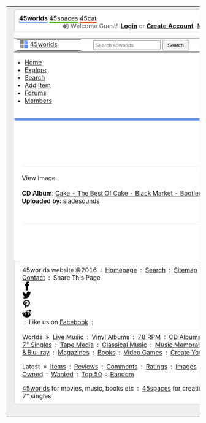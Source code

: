 <!DOCTYPE html>
<!-- saved from url=(0042)http://www.45worlds.com/i/17ac6afe357b2d9d -->
<html><head><meta http-equiv="Content-Type" content="text/html; charset=UTF-8">

<!--






                     .-.   .-.
                    /   \ /   \
                .-. |    |    | .-.
               /   \ \  / \  / /   \
               |   |  '`.-.`'  |   |
                \_.' .-`   `-. '._/
                  .-'         '-.
                 /               \
                 |  45worlds.com |
                  \             /
                   '.___...___.'
                                              .-.   .-.
                                             /   \ /   \
                                         .-. |    |    | .-.
                                        /   \ \  / \  / /   \
                                        |   |  '`.-.`'  |   |
                                         \_.' .-`   `-. '._/
                                           .-'         '-.
                                          /               \
                                          |  © 2016  |
                                           \             /
                                            '.___...___.'


































-->
<link rel="stylesheet" type="text/css" href="./View Image_files/base_0071.css">
<link rel="shortcut icon" href="http://www.45worlds.com/favicon.ico">
<link rel="apple-touch-icon" sizes="180x180" href="http://www.45worlds.com/apple-touch-icon.png">
<link rel="icon" type="image/png" href="http://www.45worlds.com/favicon-32x32.png" sizes="32x32">
<link rel="icon" type="image/png" href="http://www.45worlds.com/favicon-16x16.png" sizes="16x16">
<link rel="manifest" href="http://www.45worlds.com/manifest.json">
<link rel="mask-icon" href="http://www.45worlds.com/safari-pinned-tab.svg" color="#80a9f2">
<meta name="apple-mobile-web-app-title" content="45worlds">
<meta name="application-name" content="45worlds">
<meta name="viewport" content="width=device-width,initial-scale=1">
<title>View Image</title>
</head>

<body><div id="WzTtDiV" style="visibility: hidden; position: absolute; overflow: hidden; padding: 0px; width: 0px; left: 0px; top: 0px;"></div>
<table style="border-collapse:collapse;border:0px;width:100%;">
<tbody><tr>
<td style="background-color:#eeeeee;width:29px;">&nbsp;</td><td style="background-color:white;padding:0px;">
<div style="background-color:#eeeeee;height:7px;"></div>
<div style="background-color:#eeeeee;">
<div style="padding:12px 12px 6px 12px;border-top-left-radius:6px;border-top-right-radius:6px;background-color:#ffffff;border:1px solid #cccccc;">
<a class="topmemd" style="font-weight:bold;border-bottom:3px solid #80a9f2;" href="http://www.45worlds.com/">45worlds</a>
<a class="topmemd" style="border-bottom:3px solid #55bb00;" href="http://www.45spaces.com/">45spaces</a>
<a class="topmemd" style="border-bottom:3px solid #eb5717;" href="http://www.45cat.com/">45cat</a>
<div style="float:right;">
<svg style="vertical-align:-4px;" width="18" height="18" viewBox="0 0 1792 1792"><path fill="#666666" d="M1312 896q0 26-19 45l-544 544q-19 19-45 19t-45-19-19-45v-288h-448q-26 0-45-19t-19-45v-384q0-26 19-45t45-19h448v-288q0-26 19-45t45-19 45 19l544 544q19 19 19 45zm352-352v704q0 119-84.5 203.5t-203.5 84.5h-320q-13 0-22.5-9.5t-9.5-22.5q0-4-1-20t-.5-26.5 3-23.5 10-19.5 20.5-6.5h320q66 0 113-47t47-113v-704q0-66-47-113t-113-47h-312l-11.5-1-11.5-3-8-5.5-7-9-2-13.5q0-4-1-20t-.5-26.5 3-23.5 10-19.5 20.5-6.5h320q119 0 203.5 84.5t84.5 203.5z"></path></svg> <span style="color:#555555;margin-right:3px;">Welcome&nbsp;Guest!</span> <a style="font-weight:bold;" href="http://www.45worlds.com/45worlds/45w_member_login.php">Login</a> <span style="color:#555555;">or</span> <a style="font-weight:bold;padding-right:10px;" href="http://www.45worlds.com/45worlds/45w_member_register.php">Create&nbsp;Account</a><a class="topmemd" href="http://www.45worlds.com/45worlds/45w_member_login.php?hint=1">My Page</a><a class="topmemd" href="http://www.45worlds.com/45worlds/45w_member_login.php?hint=1">Collection</a><a class="topmemd" href="http://www.45worlds.com/45worlds/45w_member_login.php?hint=1">Wishlist</a><a class="topmemd" href="http://www.45worlds.com/45worlds/45w_member_login.php?hint=1">Messages</a></div>
<div style="clear:both;"></div>
</div>
</div>
<table style="border-collapse:collapse;border:0px;width:100%;">
<tbody><tr class="headerrow">
<td style="width:30%;">
<table style="border-collapse:collapse;border:0px;width:100%;margin-left:-1px;margin-top:-1px;margin-bottom:-1px;"><tbody><tr><td style="width:135px;">
<a style="margin-left:10px;" href="http://www.45worlds.com/">
<div class="logobox" style="height:22px;width:105px;"><div style="float:left;width:26px;"><div style="float:left;width:10px;height:10px;margin-right:1px;margin-bottom:1px;border-top-left-radius:1px;background-color:#848484;"></div>
<div style="float:left;width:10px;height:10px;margin-right:1px;margin-bottom:1px;border-top-right-radius:5px;background-color:#7ea4f5;"></div>
<div style="float:left;width:10px;height:10px;margin-right:1px;margin-bottom:1px;border-bottom-left-radius:5px;background-color:#999999;"></div>
<div style="float:left;width:10px;height:10px;margin-right:1px;margin-bottom:1px;border-bottom-right-radius:1px;background-color:#658ef0;"></div>
</div>45worlds</div></a></td><td></td></tr></tbody></table></td>
<td style="text-align:center;">
<form name="searchform" id="searchform" method="get" action="http://www.45worlds.com/45worlds/45w_search.php" style="margin:0;">
<input name="sq" id="sq" type="search" placeholder="Search 45worlds" style="width:175px;padding:3px;" title="Press / to focus">
 <input type="submit" value=" Search " style="padding:4px;width:70px;">
</form>
</td>
<td style="width:30%;text-align:right;">&nbsp;</td>
</tr>
</tbody></table>
	<div class="menustrip">
	<ul>
	<li><a href="http://www.45worlds.com/">Home</a></li><li><a href="http://www.45worlds.com/45worlds/45w_browse.php">Explore</a></li><li><a href="http://www.45worlds.com/45worlds/45w_search.php">Search</a></li><li><a href="http://www.45worlds.com/45worlds/45w_add_item.php">Add Item</a></li><li><a href="http://www.45worlds.com/forum">Forums</a></li><li><a href="http://www.45worlds.com/45worlds/45w_members.php">Members</a></li></ul>	<br style="clear:left">
	</div>
	<div style="height:5px;background-color:#6695ed;border-bottom-left-radius:5px;border-bottom-right-radius:5px;box-shadow: 0 3px 2px -1px #80a9f2;"></div>
	<div style="clear:both;margin:0px 20px 0px 20px;">
	<br>
	<script type="text/javascript" async="" src="./View Image_files/ga.js"></script><script type="text/javascript" language="javascript" src="./View Image_files/getads.js"></script>
<script type="text/javascript" language="javascript">
//<![CDATA[
aax_getad_mpb({
  "slot_uuid":"a60d9fe7-596c-4853-ae6a-edd7bef2f298"
});
//]]>
</script><script src="./View Image_files/getad"></script><iframe id="amznad962913" width="728" height="90" src="javascript:&#39;&#39;" scrolling="no" frameborder="0" marginwidth="0" marginheight="0" bgcolor="#FFFFFF" topmargin="0" leftmargin="0" rightmargin="0" bottommargin="0" data-integralas-id-5f23b11e-5710-597f-ddc0-b2356d1f8d59="" src="./View Image_files/saved_resource.html"></iframe><script type="text/javascript" src="./View Image_files/csm.js.gz"></script><script type="text/javascript">  amzncsm.host="aax-cpm.amazon-adsystem.com";
  amzncsm.rmC(document.getElementById("amznad962913"), "dcjJslXLUkbE0JJ5fpjNfg", window, document);</script>
<hr style="height:1px;color:#eeeeee;background-color:#eeeeee;border:none;margin-top:10px;margin-bottom:0px;"><br><span class="titletext">View Image</span><br><br>
<b>CD Album</b>: <a href="http://www.45worlds.com/cdalbum/cd/recordxb">Cake - The Best Of Cake - Black Market - Bootleg</a><br><b>Uploaded by:</b> <a href="http://www.45worlds.com/m/sladesounds">sladesounds</a><br><br><img src="./View Image_files/cake-the-best-of-cake-4-cd.jpg" alt="" style="border-style:none;" oncontextmenu="return false;" onmousedown="return false;"><br><br>
<hr style="height:1px;color:#eeeeee;background-color:#eeeeee;border:none;margin-top:10px;margin-bottom:0px;"><script type="text/javascript" language="javascript" src="./View Image_files/getads.js"></script>
<script type="text/javascript" language="javascript">
  //<![CDATA[
    aax_getad_mpb({
      "slot_uuid":"53e63413-7482-435e-bd6a-f393618dda57"
    });
  //]]>
</script><script src="./View Image_files/getad(1)"></script><iframe id="amznad836576" width="728" height="90" src="javascript:&#39;&#39;" scrolling="no" frameborder="0" marginwidth="0" marginheight="0" bgcolor="#FFFFFF" topmargin="0" leftmargin="0" rightmargin="0" bottommargin="0" data-integralas-id-32a4adf7-a9d1-dfca-488c-794ea81e2a3e="" src="./View Image_files/saved_resource(1).html"></iframe><script type="text/javascript" src="./View Image_files/csm.js.gz"></script><script type="text/javascript">  amzncsm.host="aax-cpm.amazon-adsystem.com";
  amzncsm.rmC(document.getElementById("amznad836576"), "uVcer1jilkyoSFFV8Xlftg", window, document);</script>

</div>

<div style="background-color:#eeeeee">
<div style="height:5px;background-color:white;border-bottom-left-radius:5px;border-bottom-right-radius:5px;"></div>
</div>
<div class="dividergrey"></div>
<div style="background-color:#eeeeee;">
<div style="padding:13px 20px 11px 20px;border-radius:6px;background-color:white;border:1px solid #d7d7d7;">
45worlds website ©2016&nbsp;&nbsp;:&nbsp;
<a href="http://www.45worlds.com/">Homepage</a>&nbsp;&nbsp;:&nbsp;
<a href="http://www.45worlds.com/45worlds/45w_search.php">Search</a>&nbsp;&nbsp;:&nbsp;
<a href="http://www.45worlds.com/45worlds/45w_browse.php">Sitemap</a>&nbsp;&nbsp;:&nbsp;
<a href="http://www.45worlds.com/45worlds/45w_guide.php">Help Page</a>&nbsp;&nbsp;:&nbsp;
<a href="http://www.45worlds.com/45worlds/45w_privacy.php">Privacy</a>&nbsp;&nbsp;:&nbsp;
<a href="http://www.45worlds.com/45worlds/45w_terms.php">Terms</a>&nbsp;&nbsp;:&nbsp;
<a href="http://www.45worlds.com/45worlds/45w_contact.php">Contact</a>&nbsp;&nbsp;:&nbsp;
Share This Page
<a title="Share this page on Facebook" class="respsb__link" href="https://facebook.com/sharer/sharer.php?u=http%3A%2F%2Fwww.45worlds.com%2Fi%2F17ac6afe357b2d9d" target="_blank" aria-label=""><div class="respsb respsb--facebook respsb--small"><div aria-hidden="true" class="respsb__icon respsb__icon--solid"><svg version="1.1" x="0px" y="0px" width="24px" height="24px" viewBox="0 0 24 24" enable-background="new 0 0 20 20" xml:space="preserve"><g><path d="M18.768,7.465H14.5V5.56c0-0.896,0.594-1.105,1.012-1.105s2.988,0,2.988,0V0.513L14.171,0.5C10.244,0.5,9.5,3.438,9.5,5.32 v2.145h-3v4h3c0,5.212,0,12,0,12h5c0,0,0-6.85,0-12h3.851L18.768,7.465z"></path></g></svg></div></div></a>
<a title="Share this page on Twitter" class="respsb__link" href="https://twitter.com/intent/tweet/?text=45worlds&amp;url=http%3A%2F%2Fwww.45worlds.com%2Fi%2F17ac6afe357b2d9d" target="_blank" aria-label=""><div class="respsb respsb--twitter respsb--small"><div aria-hidden="true" class="respsb__icon respsb__icon--solid"><svg version="1.1" x="0px" y="0px" width="24px" height="24px" viewBox="0 0 24 24" enable-background="new 0 0 20 20" xml:space="preserve"><g><path d="M23.444,4.834c-0.814,0.363-1.5,0.375-2.228,0.016c0.938-0.562,0.981-0.957,1.32-2.019c-0.878,0.521-1.851,0.9-2.886,1.104 C18.823,3.053,17.642,2.5,16.335,2.5c-2.51,0-4.544,2.036-4.544,4.544c0,0.356,0.04,0.703,0.117,1.036 C8.132,7.891,4.783,6.082,2.542,3.332C2.151,4.003,1.927,4.784,1.927,5.617c0,1.577,0.803,2.967,2.021,3.782 C3.203,9.375,2.503,9.171,1.891,8.831C1.89,8.85,1.89,8.868,1.89,8.888c0,2.202,1.566,4.038,3.646,4.456 c-0.666,0.181-1.368,0.209-2.053,0.079c0.579,1.804,2.257,3.118,4.245,3.155C5.783,18.102,3.372,18.737,1,18.459 C3.012,19.748,5.399,20.5,7.966,20.5c8.358,0,12.928-6.924,12.928-12.929c0-0.198-0.003-0.393-0.012-0.588 C21.769,6.343,22.835,5.746,23.444,4.834z"></path></g></svg></div></div></a>
<a title="Share this page on Pinterest" class="respsb__link" href="https://pinterest.com/pin/create/button/?url=http%3A%2F%2Fwww.45worlds.com%2Fi%2F17ac6afe357b2d9d&amp;media=http%3A%2F%2Fwww.45worlds.com%2Fi%2F17ac6afe357b2d9d&amp;summary=45worlds" target="_blank" aria-label=""><div class="respsb respsb--pinterest respsb--small"><div aria-hidden="true" class="respsb__icon respsb__icon--solid"><svg version="1.1" x="0px" y="0px" width="24px" height="24px" viewBox="0 0 24 24" enable-background="new 0 0 20 20" xml:space="preserve"><path d="M12.137,0.5C5.86,0.5,2.695,5,2.695,8.752c0,2.272,0.8 ,4.295,2.705,5.047c0.303,0.124,0.574,0.004,0.661-0.33 c0.062-0.231,0.206-0.816,0.271-1.061c0.088-0.331,0.055-0.446-0.19-0.736c-0.532-0.626-0.872-1.439-0.872-2.59 c0-3.339,2.498-6.328,6.505-6.328c3.548,0,5.497,2.168,5.497,5.063c0,3.809-1.687,7.024-4.189,7.024 c-1.382,0-2.416-1.142-2.085-2.545c0.397-1.675,1.167-3.479,1.167-4.688c0-1.081-0.58-1.983-1.782-1.983 c-1.413,0-2.548,1.461-2.548,3.42c0,1.247,0.422,2.09,0.422,2.09s-1.445,6.126-1.699,7.199c-0.505,2.137-0.076,4.756-0.04,5.02 c0.021,0.157,0.224,0.195,0.314,0.078c0.13-0.171,1.813-2.25,2.385-4.325c0.162-0.589,0.929-3.632,0.929-3.632 c0.459,0.876,1.801,1.646,3.228,1.646c4.247,0,7.128-3.871,7.128-9.053C20.5,4.15,17.182,0.5,12.137,0.5z"></path></svg></div></div></a>
<a title="Share this page on Reddit" class="respsb__link" href="https://reddit.com/submit/?url=http%3A%2F%2Fwww.45worlds.com%2Fi%2F17ac6afe357b2d9d" target="_blank" aria-label=""><div class="respsb respsb--reddit respsb--small"><div aria-hidden="true" class="respsb__icon respsb__icon--solid"><svg version="1.1" x="0px" y="0px" width="24px" height="24px" viewBox="0 0 24 24" enable-background="new 0 0 20 20" xml:space="preserve"><path d="M24,11.5c0-1.654-1.346-3-3-3c-0.964,0-1.863,0.476-2.422,1.241c-1.639-1.006-3.747-1.64-6.064-1.723 c0.064-1.11,0.4-3.049,1.508-3.686c0.72-0.414,1.733-0.249,3.01,0.478C17.189,6.317,18.452,7.5,20,7.5c1.654,0,3-1.346,3-3 s-1.346-3-3-3c-1.382,0-2.536,0.944-2.883,2.217C15.688,3,14.479,2.915,13.521,3.466c-1.642,0.945-1.951,3.477-2.008,4.551 C9.186,8.096,7.067,8.731,5.422,9.741C4.863,8.976,3.964,8.5,3,8.5c-1.654,0-3,1.346-3,3c0,1.319,0.836,2.443,2.047,2.844 C2.019,14.56,2,14.778,2,15c0,3.86,4.486,7,10,7s10-3.14,10-7c0-0.222-0.019-0.441-0.048-0.658C23.148,13.938,24,12.795,24,11.5z  M2.286,13.366C1.522,13.077,1,12.351,1,11.5c0-1.103,0.897-2,2-2c0.635,0,1.217,0.318,1.59,0.816 C3.488,11.17,2.683,12.211,2.286,13.366z M6,13.5c0-1.103,0.897-2,2-2s2,0.897,2,2c0,1.103-0.897,2-2,2S6,14.603,6,13.5z  M15.787,18.314c-1.063,0.612-2.407,0.949-3.787,0.949c-1.387,0-2.737-0.34-3.803-0.958c-0.239-0.139-0.321-0.444-0.182-0.683 c0.139-0.24,0.444-0.322,0.683-0.182c1.828,1.059,4.758,1.062,6.59,0.008c0.239-0.138,0.545-0.055,0.683,0.184 C16.108,17.871,16.026,18.177,15.787,18.314z M16,15.5c-1.103,0-2-0.897-2-2c0-1.103,0.897-2,2-2s2,0.897,2,2 C18,14.603,17.103,15.5,16,15.5z M21.713,13.365c-0.397-1.155-1.201-2.195-2.303-3.048C19.784,9.818,20.366,9.5,21,9.5 c1.103,0,2,0.897,2,2C23,12.335,22.468,13.073,21.713,13.365z"></path></svg></div></div></a>
&nbsp;:&nbsp;
Like&nbsp;us&nbsp;on&nbsp;<a target="_blank" href="https://www.facebook.com/45cat">Facebook</a>&nbsp;&nbsp;:&nbsp;
<iframe src="./View Image_files/like.html" style="border:none;overflow:hidden;width:100px;height:21px;vertical-align:-6px;" allowtransparency="true"></iframe>
<hr style="height:1px;color:#eeeeee;background-color:#eeeeee;border:none;margin-top:8px;margin-bottom:8px;">
Worlds&nbsp;&nbsp;»&nbsp;
<a href="http://www.45worlds.com/live/">Live&nbsp;Music</a>&nbsp;&nbsp;:&nbsp;
<a href="http://www.45worlds.com/vinyl/">Vinyl&nbsp;Albums</a>&nbsp;&nbsp;:&nbsp;
<a href="http://www.45worlds.com/78rpm/">78&nbsp;RPM</a>&nbsp;&nbsp;:&nbsp;
<a href="http://www.45worlds.com/cdalbum/">CD&nbsp;Albums</a>&nbsp;&nbsp;:&nbsp;
<a href="http://www.45worlds.com/cdsingle/">CD&nbsp;Singles</a>&nbsp;&nbsp;:&nbsp;
<a href="http://www.45worlds.com/12single/">12"&nbsp;Singles</a>&nbsp;&nbsp;:&nbsp;
<a href="http://www.45cat.com/">7"&nbsp;Singles</a>&nbsp;&nbsp;:&nbsp;
<a href="http://www.45worlds.com/tape/">Tape&nbsp;Media</a>&nbsp;&nbsp;:&nbsp;
<a href="http://www.45worlds.com/classical/">Classical&nbsp;Music</a>&nbsp;&nbsp;:&nbsp;
<a href="http://www.45worlds.com/memorabilia/">Music&nbsp;Memorabilia</a>&nbsp;&nbsp;:&nbsp;
<a href="http://www.45worlds.com/cinema/">Cinema</a>&nbsp;&nbsp;:&nbsp;
<a href="http://www.45worlds.com/tvseries/">TV&nbsp;Series</a>&nbsp;&nbsp;:&nbsp;
<a href="http://www.45worlds.com/dvd/">DVD &amp; Blu-ray</a>&nbsp;&nbsp;:&nbsp;
<a href="http://www.45worlds.com/magazine/">Magazines</a>&nbsp;&nbsp;:&nbsp;
<a href="http://www.45worlds.com/book/">Books</a>&nbsp;&nbsp;:&nbsp;
<a href="http://www.45worlds.com/game/">Video&nbsp;Games</a>&nbsp;&nbsp;:&nbsp;
<a href="http://www.45spaces.com/45s_world_new.php">Create&nbsp;Your&nbsp;Own&nbsp;World</a>
<hr style="height:1px;color:#eeeeee;background-color:#eeeeee;border:none;margin-top:8px;margin-bottom:8px;">Latest&nbsp;&nbsp;»&nbsp;
<a href="http://www.45worlds.com/45worlds/45w_home_items.php">Items</a>&nbsp;&nbsp;:&nbsp;
<a href="http://www.45worlds.com/45worlds/45w_home_reviews.php">Reviews</a>&nbsp;&nbsp;:&nbsp;
<a href="http://www.45worlds.com/45worlds/45w_home_comments.php">Comments</a>&nbsp;&nbsp;:&nbsp;
<a href="http://www.45worlds.com/45worlds/45w_home_ratings.php">Ratings</a>&nbsp;&nbsp;:&nbsp;
<a href="http://www.45worlds.com/45worlds/45w_home_images.php">Images</a>&nbsp;&nbsp;:&nbsp;
<a href="http://www.45worlds.com/45worlds/45w_home_lists.php">Lists</a>&nbsp;&nbsp;:&nbsp;
<a href="http://www.45worlds.com/45worlds/45w_home_videos.php">Videos</a>&nbsp;&nbsp;:&nbsp;
<a href="http://www.45worlds.com/45worlds/45w_home_tags.php">Tags</a>&nbsp;&nbsp;:&nbsp;
<a href="http://www.45worlds.com/45worlds/45w_home_owned.php">Owned</a>&nbsp;&nbsp;:&nbsp;
<a href="http://www.45worlds.com/45worlds/45w_home_wanted.php">Wanted</a>&nbsp;&nbsp;:&nbsp;
<a href="http://www.45worlds.com/45worlds/45w_home_top50.php">Top&nbsp;50</a>&nbsp;&nbsp;:&nbsp;
<a href="http://www.45worlds.com/45worlds/45w_home_random.php">Random</a><hr style="height:1px;color:#eeeeee;background-color:#eeeeee;border:none;margin-top:8px;margin-bottom:8px;">
<a class="footerlink45worlds" href="http://www.45worlds.com/">45worlds</a> for movies, music, books etc&nbsp;&nbsp;:&nbsp;
<a class="footerlink45spaces" href="http://www.45spaces.com/">45spaces</a> for creating your own worlds!&nbsp;&nbsp;:&nbsp;
<a class="footerlink45cat" href="http://www.45cat.com/">45cat</a> for 7" singles
</div></div>

<div style="height:30px;background-color:#eeeeee;"></div>
</td>
<td style="background-color:#eeeeee;width:29px;">&nbsp;</td></tr>
</tbody></table>
<script type="text/javascript" src="./View Image_files/45w_wztooltip_0003_min.js"></script><script>
var _gaq = _gaq || [];
_gaq.push(['_setAccount', 'UA-36816907-1']);
_gaq.push(['_trackPageview']);

(function() {
var ga = document.createElement('script'); ga.type = 'text/javascript'; ga.async = true;
ga.src = ('https:' == document.location.protocol ? 'https://ssl' : 'http://www') + '.google-analytics.com/ga.js';
var s = document.getElementsByTagName('script')[0]; s.parentNode.insertBefore(ga, s);
})();
</script>
		</body></html>